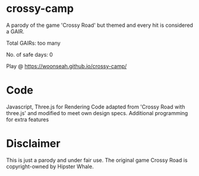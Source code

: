 # crossy-camp
A parody of the game 'Crossy Road' but themed and every hit is considered a GAIR.

Total GAIRs: too many

No. of safe days: 0

Play @ https://woonseah.github.io/crossy-camp/
# Code
Javascript, Three.js for Rendering
Code adapted from 'Crossy Road with three.js' and modified to meet own design specs. Additional programming for extra features

# Disclaimer
This is just a parody and under fair use. The original game Crossy Road is copyright-owned by Hipster Whale.